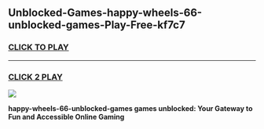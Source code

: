 
## Unblocked-Games-happy-wheels-66-unblocked-games-Play-Free-kf7c7
<h3>
<a href="https://premium76.site?title=happy-wheels-66-unblocked-games&ref=23A">CLICK TO PLAY</a></h3>
<hr>

<h3>
<a href="https://premium76.site?title=happy-wheels-66-unblocked-games&ref=23A">CLICK 2 PLAY</a>
  
</h3>

<a href="https://premium76.site?title=happy-wheels-66-unblocked-games&ref=23A"><img src="https://clearcache.store/games.png"></a>


**happy-wheels-66-unblocked-games games unblocked: Your Gateway to Fun and Accessible Online Gaming**
